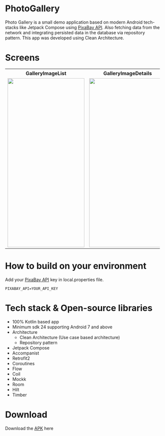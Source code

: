 # PhotoGallery

Photo Gallery is a small demo application based on modern Android tech-stacks like Jetpack Compose using [PixaBay API](https://pixabay.com/). Also fetching data from the network and integrating persisted data in the database via repository pattern.
This app was developed using Clean Architecture.

# Screens
<table>
  <tr>
    <th>GalleryImageList</th>
    <th>GalleryImageDetails</th>
  </tr>
  <tr>
    <td><img src="https://user-images.githubusercontent.com/36087806/216847518-56130f38-d85e-4792-8df6-e8688daa2faa.png"   height="550"  width="250"/></td>
    <td><img src="https://user-images.githubusercontent.com/36087806/216847520-52b1a7fb-dc55-4059-ba89-e3f9e9ddf340.png"   height="550"  width="250"/></td>
  </tr>
</table>

# How to build on your environment

Add your [PixaBay API](https://pixabay.com/) key in local.properties file.

````
PIXABAY_API=YOUR_API_KEY
````

# Tech stack & Open-source libraries
- 100% Kotlin based app
- Minimum sdk 24 supporting Android 7 and above
- Architecture
  - Clean Architecture (Use case based architecture)
  - Repository pattern
- Jetpack Compose
- Accompanist
- Retrofit2
- Coroutines
- Flow
- Coil
- Mockk 
- Room 
- Hilt
- Timber

# Download
Download the [APK](https://github.com/MohitMandalia/PhotoGallery/releases/tag/v1.0-alpha) here
